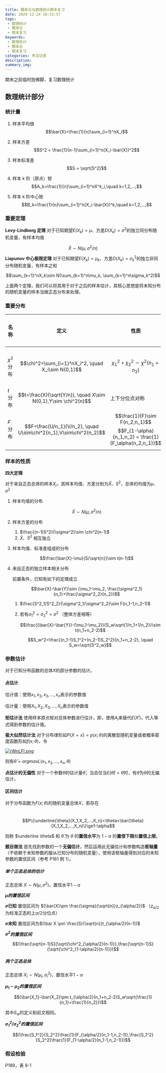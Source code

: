 ```yaml
---
title: 概率论与数理统计期末复习
date: 2020-12-24 18:53:57
tags:
 - 数理统计
 - 概率论
 - 期末复习
keywords:
 - 数理统计
 - 概率论
 - 期末复习
categories: 考试记录
description:
summary_img:
---
```


期末之前临时抱佛脚，复习数理统计

<!-- more -->

## 数理统计部分

### 统计量

1. 样本平均值
   $$\bar{X}=\frac{1}{n}\sum_{i=1}^nX_i$$

2. 样本方差
   $$S^2 = \frac{1}{n-1}\sum_{i=1}^n(X_i-\bar{X})^2$$

3. 样本标准差
   $$S = \sqrt{S^2}$$
4. 样本 k 阶（原点）矩
   $$A_k=\frac{1}{n}\sum_{i=1}^nX^k_i,\quad k=1,2,...;$$
5. 样本 k 阶中心矩
   $$B_k=\frac{1}{n}\sum_{i=1}^n(X_i-\bar{X})^k,\quad k=1,2,...;$$

### 重要定理

**Levy-Lindberg 定理** 对于已知期望$E(X_k) = \mu$、方差$D(X_k)=\sigma^2$的独立同分布随机变量，有样本均值

$$\bar{X}\sim N(\mu, \sigma^2/n)$$

**Liapunov 中心极限定理** 对于已知期望$E(X_k) = \mu_k$、方差$D(X_k)=\sigma^2_k$的独立非同分布随机变量，有样本之和

$$\sum_{k=1}^nX_k\sim N(\sum_{k=1}^n\mu_k, \sum_{k=1}^n\sigma_k^2)$$

上面两个定理，我们可以将其用于对于之后的样本估计，其核心思想是将未知分布的随机变量的样本当做正态分布来处理。

### 重要分布

| 名称         | 定义                                                               | 性质                                                                                   | 数学期望和方差                     | 对称性 |
| ------------ | ------------------------------------------------------------------ | -------------------------------------------------------------------------------------- | ---------------------------------- | ------ |
| $\chi^2$分布 | $$\chi^2=\sum_{i=1}^nX_i^2, \quad X_i\sim N(0,1)$$                 | $$\chi^2_1+\chi^2_2\sim\chi^2(n_1+n_2)$$                                               | $$E(\chi^2)=n,\quad D(\chi^2)=2n$$ | 非对称 |
| $t$分布      | $$t=\frac{X}{\sqrt{Y/n}}, \quad X\sim N(0,1),Y\sim \chi^2(n)$$     | 上下分位点对称                                                                         | 无                                 | 对称   |
| $F$分布      | $$F=\frac{U/n_1}{V/n_2}, \quad U\sim\chi^2(n_1),V\sim\chi^2(n_2)$$ | $$\frac{1}{F}\sim F(n_2,n_1)$$ $$F_{1-\alpha}(n_1,n_2) = \frac{1}{F_\alpha(n_2,n_1)}$$ | 无                                 | 非对称 |

### 样本的性质

**四大定理**

对于来自正态总体的样本$X_i$，其样本均值、方差分别为$\bar{X}$、$S^2$，总体的均值为$\mu$、$\sigma^2$

1. 样本均值的分布

   $$\bar{X}\sim N(\mu,\sigma^2/n)$$

2. 样本方差的分布

   1. $\frac{(n-1)S^2}{\sigma^2}\sim \chi^2(n-1)$
   2. $\bar{X}$、$S^2$ 相互独立

3. 样本均值、标准差组成的分布

   $$\frac{\bar{X}-\mu}{S/\sqrt{n}}\sim t(n-1)$$

4. 来自正态的独立样本相关分布

   前置条件，已知有如下的定理成立

   $$\bar{X}-\bar{Y}\sim (\mu_1-\mu_2, \frac{\sigma^2_1}{n_1}+\frac{\sigma^2_2}{n_2})$$

   1. $\frac{S^2_1/S^2_2}{\sigma^2_1/\sigma^2_2}\sim F(n_1-1,n_2-1)$

   2. 若有$\sigma^2_1=\sigma^2_2=\sigma^2$ （整体方差相等）

      $$\frac{(\bar{X}-\bar{Y})-(\mu_1-\mu_2)}{S_w\sqrt{1/n_1+1/n_2}}\sim t(n_1+n_2-2)$$

      $$S_w^2=\frac{(n_1-1)S_1^2+(n_2-1)S_2^2}{n_1+n_2-2}, \quad S_w=\sqrt{S^2_w}$$

### 参数估计

对于已知分布函数的总体$X$的部分参数的估计。

#### 点估计

估计值：使用$x_1,x_2,x_3,...,x_n$表示的参数值

估计量：使用$X_1,X_2,X_3,...,X_n$表示的参数值

**矩估计法** 使用样本原点矩对总体参数进行估计，即，使用$A_i$来替代$E(X^i)$，代入等式得到参数的估计值。

**极大似然估计法** 对于分布律形如$P\{X=x\}=p(x;\theta)$的离散型随机变量或者概率密度函数形如$f(x;\theta)$，令

[![rWnLFI.png](https://s3.ax1x.com/2020/12/25/rWnLFI.png)](https://imgchr.com/i/rWnLFI)

则有$\hat{\theta}=argmax L(x_1,x_2,...,x_n,\theta)$

**点估计的无偏性** 对于一个参数$\theta$的估计量$\hat{\theta}$，当且仅当$E(\hat{\theta})=\theta$时，有$\hat{\theta}$为$\theta$的无偏估计。

#### 区间估计

对于分布函数为$F(x;\theta)$的随机变量总体$X$，若存在

​ $$P\{\underline{\theta}(X_1,X_2,...,X_n)<\theta<\bar{\theta}(X_1,X_2,...,X_n)\}\ge1-\alpha$$

则称 $\underline \theta$ 和 $\bar \theta$ 为 $\theta$ 的**置信水平**为 $1-\alpha$ 的**置信下限**和**置信上限**。

**题目做法** 首先找到参数的一个**无偏估计**，然后运用此无偏估计和参数构造**枢轴量**（不依赖于未知参数的服从已知分布的随机变量），使用该枢轴量得到对应的未知参数的置信区间（参考 P161 例 1）。

##### 单个正态总体的估计

正态总体 $X\sim N(\mu,\sigma^2)$，置信水平$1-\alpha$

**_$\mu$的置信区间_**

**$\sigma$已知** 置信区间为 $(\bar{X}\pm \frac{\sigma}{\sqrt{n}}z_{\alpha/2})$ （$z_{\alpha/2}$为标准正态的上$\alpha/2$分位点）

**$\sigma$未知** 置信区间为$(\bar X \pm \frac{S}{\sqrt{n}}t_{\alpha/2}(n-1))$

**_$\sigma^2$的置信区间_**

$$(\frac{\sqrt{n-1}S}{\sqrt{\chi^2_{\alpha/2}(n-1)}},\frac{\sqrt{n-1}S}{\sqrt{\chi^2_{1-\alpha/2}(n-1)}})$$

##### 两个正态总体

正态总体 $X_i\sim N(\mu_i,\sigma_i^2)$，置信水平$1-\alpha$

**_$\mu_1-\mu_2$的置信区间_**

$$(\bar{X_1}-\bar{X_2}\pm t_{\alpha/2}(n_1+n_2-2)S_w\sqrt{\frac{1}{n_1}+\frac{1}{n_2}})$$

其中$S_w$的定义和前文相同。

**_$\sigma_1^2/\sigma_2^2$的置信区间_**

$$(\frac{S_1^2}{S_2^2}\frac{1}{F_{\alpha/2}(n_1-1,n_2-1)},\frac{S_1^2}{S_2^2}\frac{1}{F_{1-\alpha/2}(n_1-1,n_2-1)})$$

### 假设检验

P189，表 8-1
